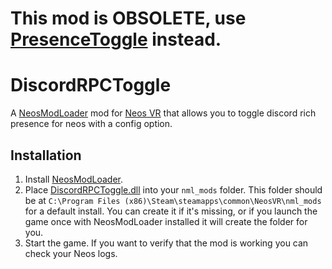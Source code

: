 # This mod is OBSOLETE, use [PresenceToggle](https://github.com/art0007i/PresenceToggle) instead.

# DiscordRPCToggle

A [NeosModLoader](https://github.com/zkxs/NeosModLoader) mod for [Neos VR](https://neos.com/) that allows you to toggle discord rich presence for neos with a config option.

## Installation
1. Install [NeosModLoader](https://github.com/zkxs/NeosModLoader).
1. Place [DiscordRPCToggle.dll](https://github.com/art0007i/DiscordRPCToggle/releases/latest/download/DiscordRPCToggle.dll) into your `nml_mods` folder. This folder should be at `C:\Program Files (x86)\Steam\steamapps\common\NeosVR\nml_mods` for a default install. You can create it if it's missing, or if you launch the game once with NeosModLoader installed it will create the folder for you.
1. Start the game. If you want to verify that the mod is working you can check your Neos logs.
